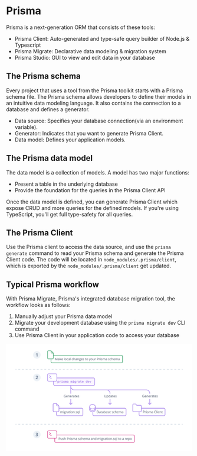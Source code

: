 # Prisma

Prisma is a next-generation ORM that consists of these tools:

* Prisma Client: Auto-generated and type-safe query builder of Node.js &
  Typescript
* Prisma Migrate: Declarative data modeling & migration system
* Prisma Studio: GUI to view and edit data in your database

## The Prisma schema

Every project that uses a tool from the Prisma toolkit starts with a Prisma
schema file. The Prisma schema allows developers to define their models in an
intuitive data modeling language. It also contains the connection to a database
and defines a generator.

* Data source: Specifies your database connection(via an environment variable).
* Generator: Indicates that you want to generate Prisma Client.
* Data model: Defines your application models.

## The Prisma data model

The data model is a collection of models. A model has two major functions:

* Present a table in the underlying database
* Provide the foundation for the queries in the Prisma Client API

Once the data model is defined, you can generate Prisma Client which expose CRUD
and more queries for the defined models. If you're using TypeScript, you'll get
full type-safety for all queries.

## The Prisma Client

Use the Prisma client to access the data source, and use the `prisma generate`
command to read your Prisma schema and generate the Prisma Client code. The code
will be located in `node_modules/.prisma/client`, which is exported by the
`node_modules/.prisma/client` get updated.

## Typical Prisma workflow

With Prisma Migrate, Prisma's integrated database migration tool, the workflow
looks as follows:

1. Manually adjust your Prisma data model
2. Migrate your development database using the `prisma migrate dev` CLI command
3. Use Prisma Client in your application code to access your database

![prisma workflow](./images/prisma-migrate-development-workflow.png)




